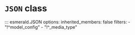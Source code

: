 # **`JSON`** class

::: esmerald.JSON
    options:
        inherited_members: false
        filters:
        - "!^model_config"
        - "!^_media_type"
